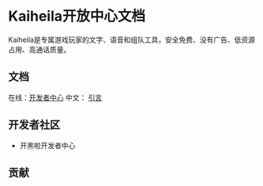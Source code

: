 # Kaiheila开放中心文档

Kaiheila是专属游戏玩家的文字、语音和组队工具，安全免费、没有广告、低资源占用、高通话质量。

## 文档

在线：[开发者中心](https://develop.kaiheila.cn/doc/reference)
中文： [引言](/docs/zh-cn/refrence.md)


## 开发者社区

- 开黑啦开发者中心

## 贡献


